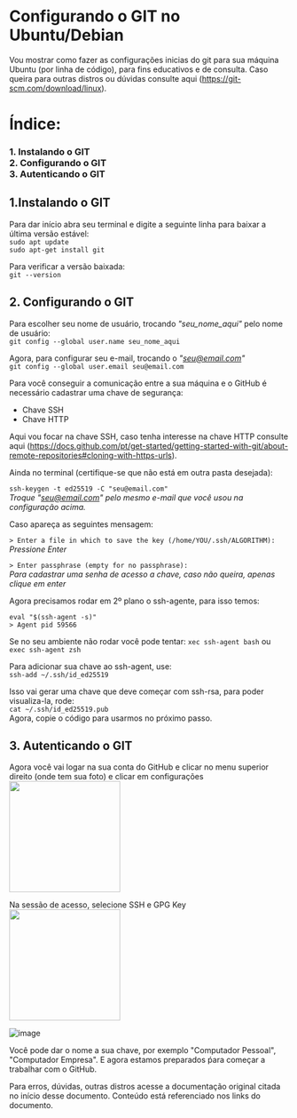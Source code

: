 # Configurando o GIT no Ubuntu/Debian

Vou mostrar como fazer as configurações inicias do git para sua máquina Ubuntu (por linha de código), para fins educativos e de consulta.
Caso queira para outras distros ou dúvidas consulte aqui (https://git-scm.com/download/linux).

# Índice:
  ### **1. Instalando o GIT**<br>**2. Configurando o GIT**<br> **3. Autenticando o GIT**

## 1.Instalando o GIT

Para dar início abra seu terminal e digite a seguinte linha para baixar a última versão estável:<br>
```sudo apt update```<br>
```sudo apt-get install git```

Para verificar a versão baixada:<br>
```git --version```

## 2. Configurando o GIT

Para escolher seu nome de usuário, trocando *"seu_nome_aqui"* pelo nome de usuário:<br>
```git config --global user.name seu_nome_aqui```

Agora, para configurar seu e-mail, trocando o *"seu@email.com"*<br>
```git config --global user.email seu@email.com```

Para você conseguir a comunicação entre a sua máquina e o GitHub é necessário cadastrar uma chave de segurança:

- Chave SSH
- Chave HTTP

Aqui vou focar na chave SSH, caso tenha interesse na chave HTTP consulte aqui (https://docs.github.com/pt/get-started/getting-started-with-git/about-remote-repositories#cloning-with-https-urls).

Ainda no terminal (certifique-se que não está em outra pasta desejada):

```ssh-keygen -t ed25519 -C "seu@email.com"```<br>
*Troque "seu@email.com" pelo mesmo e-mail que você usou na configuração acima.*

Caso apareça as seguintes mensagem:

```> Enter a file in which to save the key (/home/YOU/.ssh/ALGORITHM):```<br>
 *Pressione Enter*
 
```> Enter passphrase (empty for no passphrase):```<br>
*Para cadastrar uma senha de acesso a chave, caso não queira, apenas clique em enter*

Agora precisamos rodar em 2º plano o ssh-agente, para isso temos:

```
eval "$(ssh-agent -s)"
> Agent pid 59566
```

Se no seu ambiente não rodar você pode tentar:
```xec ssh-agent bash``` ou ```exec ssh-agent zsh```

Para adicionar sua chave ao ssh-agent, use:<br>
```ssh-add ~/.ssh/id_ed25519```

Isso vai gerar uma chave que deve começar com ssh-rsa, para poder visualiza-la, rode:<br>
```cat ~/.ssh/id_ed25519.pub```<br>
Agora, copie o código para usarmos no próximo passo.


## 3. Autenticando o GIT

Agora você vai logar na sua conta do GitHub e clicar no menu superior direito (onde tem sua foto) e clicar em configurações<br>
<img src="https://github.com/mahnetti/configure-git/assets/85520887/cf58663a-8cd7-4753-9685-c00d403d0399" width="200">

Na sessão de acesso, selecione SSH e GPG Key
<img src="(https://github.com/mahnetti/configure-git/assets/85520887/c72c1d95-f29b-4341-a7f4-69fbd241322c)" width="200">


![image](https://github.com/mahnetti/configure-git/assets/85520887/c72c1d95-f29b-4341-a7f4-69fbd241322c)

Você pode dar o nome a sua chave, por exemplo "Computador Pessoal", "Computador Empresa". E agora estamos preparados ṕara começar a trabalhar com o GitHub.


Para erros, dúvidas, outras distros acesse a documentação original citada no início desse documento. Conteúdo está referenciado nos links do documento.
